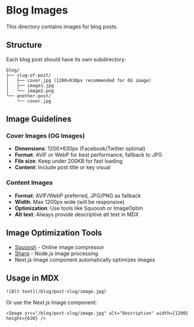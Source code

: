 # Blog Images

This directory contains images for blog posts.

## Structure

Each blog post should have its own subdirectory:

```
blog/
├── slug-of-post/
│   ├── cover.jpg (1200×630px recommended for OG image)
│   ├── image1.jpg
│   └── image2.png
└── another-post/
    └── cover.jpg
```

## Image Guidelines

### Cover Images (OG Images)
- **Dimensions**: 1200×630px (Facebook/Twitter optimal)
- **Format**: AVIF or WebP for best performance, fallback to JPG
- **File size**: Keep under 200KB for fast loading
- **Content**: Include post title or key visual

### Content Images
- **Format**: AVIF/WebP preferred, JPG/PNG as fallback
- **Width**: Max 1200px wide (will be responsive)
- **Optimization**: Use tools like Squoosh or ImageOptim
- **Alt text**: Always provide descriptive alt text in MDX

## Image Optimization Tools

- [Squoosh](https://squoosh.app/) - Online image compressor
- [Sharp](https://sharp.pixelplumbing.com/) - Node.js image processing
- Next.js Image component automatically optimizes images

## Usage in MDX

```mdx
![Alt text](/blog/post-slug/image.jpg)
```

Or use the Next.js Image component:

```mdx
<Image src="/blog/post-slug/image.jpg" alt="Description" width={1200} height={630} />
```


